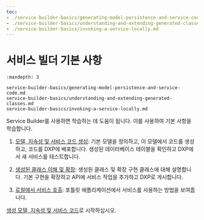 ```yaml
---
toc:
- ./service-builder-basics/generating-model-persistence-and-service-code.md
- ./service-builder-basics/understanding-and-extending-generated-classes.md
- ./service-builder-basics/invoking-a-service-locally.md
---
```

# 서비스 빌더 기본 사항

```{toctree}
:maxdepth: 3

service-builder-basics/generating-model-persistence-and-service-code.md
service-builder-basics/understanding-and-extending-generated-classes.md
service-builder-basics/invoking-a-service-locally.md
```

Service Builder를 사용하면 학습하는 데 도움이 됩니다. 이를 사용하여 기본 사항을 학습합니다.

1. [모델, 지속성 및 서비스 코드 생성](./service-builder-basics/generating-model-persistence-and-service-code.md): 기본 모델을 정의하고, 이 모델에서 코드를 생성하고, 코드를 DXP에 배포합니다. 생성된 데이터베이스 테이블을 확인하고 DXP에서 새 서비스를 테스트합니다.

1. [생성된 클래스 이해 및 확장](./service-builder-basics/understanding-and-extending-generated-classes.md): 생성된 클래스 및 확장 구현 클래스에 대해 설명합니다. 기본 구현을 확장하고 API에 서비스 작업을 추가하고 DXP로 게시합니다.

1. [로컬에서 서비스 호출](./service-builder-basics/invoking-a-service-locally.md): 포틀릿 애플리케이션에서 서비스를 사용하는 방법을 보여줍니다.

[생성 모델, 지속성 및 서비스 코드](./service-builder-basics/generating-model-persistence-and-service-code.md)로 시작하십시오.